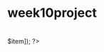 # week10project


	
	
<div>
	<h1><?= $heading; ?></h1>
<?php foreach($cart['items'] as $item): ?>
	<?= display('item', ['item' => $item]); ?>
<?php endforeach; ?>
</div>
